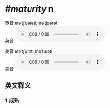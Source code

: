 # ***\#maturity*** n
英音 məˈtʃʊərəti,məˈtjʊərəti  
英音
<audio src="./media/maturity1_AAC.aac" controls="controls"></audio>

美音 məˈtʃʊrəti,məˈtʊrəti  
美音
<audio src="./media/maturity2_AAC.aac" controls="controls"></audio>



  

英文释义
---
### 1.**成熟**  


